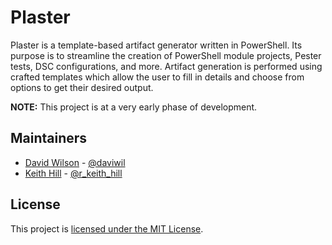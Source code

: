 # Plaster

Plaster is a template-based artifact generator written in PowerShell.  Its purpose is to
streamline the creation of PowerShell module projects, Pester tests, DSC configurations,
and more. Artifact generation is performed using crafted templates which allow the user to
fill in details and choose from options to get their desired output.

**NOTE:** This project is at a very early phase of development.

## Maintainers

- [David Wilson](https://github.com/daviwil) - [@daviwil](http://twitter.com/daviwil)
- [Keith Hill](https://github.com/rkeithhill) - [@r_keith_hill](http://twitter.com/r_keith_hill)

## License

This project is [licensed under the MIT License](LICENSE).